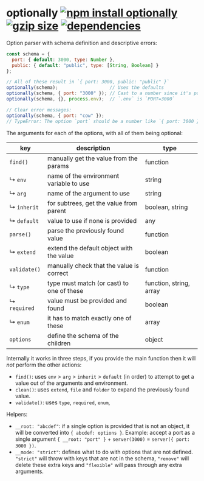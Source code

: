 # optionally [![npm install optionally](https://img.shields.io/badge/npm%20install-optionally-blue.svg)](https://www.npmjs.com/package/optionally) [![gzip size](https://img.badgesize.io/franciscop/optionally/master/optionally.min.js.svg?compression=gzip&label=size)](https://github.com/franciscop/optionally/blob/master/optionally.min.js) [![dependencies](https://img.shields.io/david/franciscop/optionally.svg)](https://github.com/franciscop/optionally/blob/master/package.json)

Option parser with schema definition and descriptive errors:

```js
const schema = {
  port: { default: 3000, type: Number },
  public: { default: "public", type: [String, Boolean] }
};

// All of these result in `{ port: 3000, public: "public" }`
optionally(schema);                   // Uses the defaults
optionally(schema, { port: "3000" }); // Cast to a number since it's possible
optionally(schema, {}, process.env);  // `.env` is `PORT=3000`

// Clear error messages:
optionally(schema, { port: "cow" });
// TypeError: The option `port` should be a number like `{ port: 3000 }` instead of the string "cow".
```

The arguments for each of the options, with all of them being optional:

|key         |description                              |type                   |
|------------|-----------------------------------------|-----------------------|
|`find()`    |manually get the value from the params   |function               |
|↳ `env`     |name of the environment variable to use  |string                 |
|↳ `arg`     |name of the argument to use              |string                 |
|↳ `inherit` |for subtrees, get the value from parent  |boolean, string        |
|↳ `default` |value to use if none is provided         |any                    |
|`parse()`   |parse the previously found value         |function               |
|↳ `extend`  |extend the default object with the value |boolean                |
|`validate()`|manually check that the value is correct |function               |
|↳ `type`    |type must match (or cast) to one of these|function, string, array|
|↳ `required`|value must be provided and found         |boolean                |
|↳ `enum`    |it has to match exactly one of these     |array                  |
|`options`   |define the schema of the children        |object                 |

Internally it works in three steps, if you provide the main function then it will *not* perform the other actions:

- `find()`: uses `env` > `arg` > `inherit` > `default` (in order) to attempt to get a value out of the arguments and environment.
- `clean()`: uses `extend`, `file` and `folder` to expand the previously found value.
- `validate()`: uses `type`, `required`, `enum`,

Helpers:

- `__root: "abcdef"`: if a single option is provided that is not an object, it will be converted into `{ abcdef: options }`. Example: accept a port as a single argument `{ __root: "port" }` + `server(3000)` = `server({ port: 3000 })`.
- `__mode: "strict"`: defines what to do with options that are not defined. `"strict"` will throw with keys that are not in the schema, `"remove"` will delete these extra keys and `"flexible"` will pass through any extra arguments.
